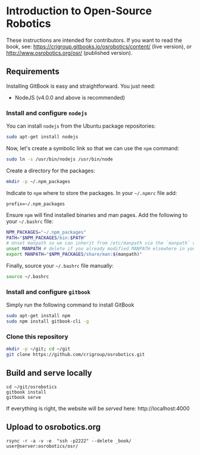# Introduction to Open-Source Robotics

These instructions are intended for contributors. If you want to read the book, see: https://crigroup.gitbooks.io/osrobotics/content/ (live version), or http://www.osrobotics.org/osr/ (published version). 

## Requirements
Installing GitBook is easy and straightforward. You just need:
* NodeJS (v4.0.0 and above is recommended)

### Install and configure `nodejs`
You can install `nodejs` from the Ubuntu package repositories:
```bash
sudo apt-get install nodejs
```

Now, let's create a symbolic link so that we can use the `npm` command:
```bash
sudo ln -s /usr/bin/nodejs /usr/bin/node
```

Create a directory for the packages:
```bash
mkdir -p ~/.npm_packages
```

Indicate to `npm` where to store the packages. In your `~/.npmrc` file add:
```
prefix=~/.npm_packages
```

Ensure `npm` will find installed binaries and man pages. Add the following to
your `~/.bashrc` file:
```bash
NPM_PACKAGES="~/.npm_packages"
PATH="$NPM_PACKAGES/bin:$PATH"
# Unset manpath so we can inherit from /etc/manpath via the `manpath` command
unset MANPATH # delete if you already modified MANPATH elsewhere in your config
export MANPATH="$NPM_PACKAGES/share/man:$(manpath)"
```

Finally, source your `~/.bashrc` file manually:
```bash
source ~/.bashrc
```

### Install and configure `gitbook`
 Simply run the following command to install GitBook
```bash
sudo apt-get install npm
sudo npm install gitbook-cli -g
```

### Clone this repository
```bash
mkdir -p ~/git; cd ~/git
git clone https://github.com/crigroup/osrobotics.git
```

## Build and serve locally
```
cd ~/git/osrobotics
gitbook install
gitbook serve
```

If everything is right, the website will be *served* here: http://localhost:4000

## Upload to osrobotics.org
```
rsync -r -a -v -e  "ssh -p2222" --delete _book/ user@server:osrobotics/osr/
```

